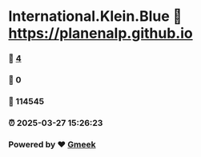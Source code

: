 # International.Klein.Blue :link: https://planenalp.github.io 
### :page_facing_up: [4](https://planenalp.github.io/tag.html) 
### :speech_balloon: 0 
### :hibiscus: 114545 
### :alarm_clock: 2025-03-27 15:26:23 
### Powered by :heart: [Gmeek](https://github.com/Meekdai/Gmeek)
